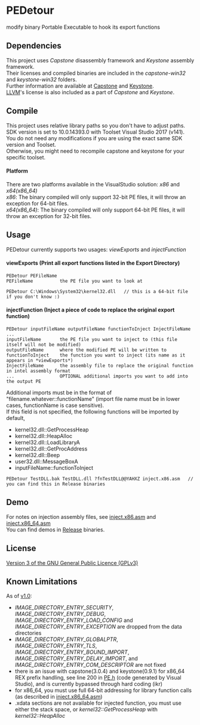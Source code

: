 PEDetour
========
modify binary Portable Executable to hook its export functions  

## Dependencies

This project uses *Capstone* disassembly framework and *Keystone* assembly framework.  
Their licenses and compiled binaries are included in the *capstone-win32* and *keystone-win32* folders.  
Further information are available at [Capstone](http://www.capstone-engine.org) and [Keystone](http://www.keystone-engine.org).  
[LLVM](http://llvm.org/)'s license is also included as a part of *Capstone* and *Keystone*.  

## Compile

This project uses relative library paths so you don't have to adjust paths.  
SDK version is set to 10.0.14393.0 with Toolset Visual Studio 2017 (v141).  
You do not need any modifications if you are using the exact same SDK version and Toolset.  
Otherwise, you might need to recompile capstone and keystone for your specific toolset.  

#### Platform 

There are two platforms available in the VisualStudio solution: *x86* and *x64(x86_64)*  
*x86*: The binary compiled will only support 32-bit PE files, it will throw an exception for 64-bit files.  
*x64(x86_64)*: The binary compiled will only support 64-bit PE files, it will throw an exception for 32-bit files.  

## Usage

PEDetour currently supports two usages: *viewExports* and *injectFunction*  

#### viewExports (Print all export functions listed in the Export Directory)

```
PEDetour PEFileName
PEFileName          the PE file you want to look at
```

```
PEDetour C:\Windows\System32\kernel32.dll   // this is a 64-bit file if you don't know :)
```

#### injectFunction (Inject a piece of code to replace the original export function)

```
PEDetour inputFileName outputFileName functionToInject InjectFileName ...
inputFileName       the PE file you want to inject to (this file itself will not be modified)
outputFileName      where the modified PE will be written to
functionToInject    the function you want to inject (its name as it appears in *viewExports*)
InjectFileName      the assembly file to replace the original function in intel assembly format  
...                 OPTIONAL additional imports you want to add into the output PE  
```

Additional imports must be in the format of "filename.whatever::functionName" (import file name must be in lower cases, functionName is case sensitive).  
If this field is not specified, the following functions will be imported by default,  
* kernel32.dll::GetProcessHeap
* kernel32.dll::HeapAlloc
* kernel32.dll::LoadLibraryA
* kernel32.dll::GetProcAddress
* kernel32.dll::Beep
* user32.dll::MessageBoxA
* inputFileName::functionToInject

```
PEDetour TestDLL.bak TestDLL.dll ?fnTestDLL@@YAHXZ inject.x86.asm   // you can find this in Release binaries
```

## Demo

For notes on injection assembly files, see [inject.x86.asm](https://github.com/chen-charles/PEDetour/blob/master/PEDetour/inject.x86.asm) and [inject.x86_64.asm](https://github.com/chen-charles/PEDetour/blob/master/PEDetour/inject.x86_64.asm)  
You can find demos in [Release](https://github.com/chen-charles/PEDetour/releases) binaries. 

## License

[Version 3 of the GNU General Public Licence (GPLv3)](https://github.com/chen-charles/PEDetour/blob/master/LICENSE)  

## Known Limitations

As of [v1.0](https://github.com/chen-charles/PEDetour/releases/tag/v1.0):  
* *IMAGE_DIRECTORY_ENTRY_SECURITY*, *IMAGE_DIRECTORY_ENTRY_DEBUG*, *IMAGE_DIRECTORY_ENTRY_LOAD_CONFIG* and *IMAGE_DIRECTORY_ENTRY_EXCEPTION* are dropped from the data directories  
* *IMAGE_DIRECTORY_ENTRY_GLOBALPTR*, *IMAGE_DIRECTORY_ENTRY_TLS*, *IMAGE_DIRECTORY_ENTRY_BOUND_IMPORT*, *IMAGE_DIRECTORY_ENTRY_DELAY_IMPORT*, and *IMAGE_DIRECTORY_ENTRY_COM_DESCRIPTOR* are not fixed  
* there is an issue with capstone(3.0.4) and keystone(0.9.1) for x86_64 REX prefix handling, see line 200 in [PE.h](https://github.com/chen-charles/PEDetour/blob/master/PEDetour/PE.h) (code generated by Visual Studio), and is currently bypassed through hard coding (ikr)  
* for x86_64, you must use full 64-bit addressing for library function calls (as described in [inject.x86_64.asm](https://github.com/chen-charles/PEDetour/blob/master/PEDetour/inject.x86_64.asm))  
* .xdata sections are not available for injected function, you must use either the stack space, or *kernel32::GetProcessHeap* with *kernel32::HeapAlloc*  
